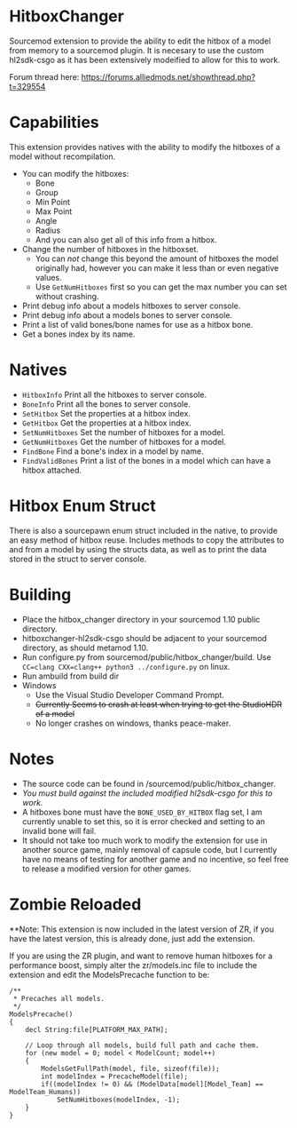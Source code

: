 # HitboxChanger
Sourcemod extension to provide the ability to edit the hitbox of a model from memory to a sourcemod plugin. It is necesary to use the custom hl2sdk-csgo as it has been extensively modeified to allow for this to work.

Forum thread here: https://forums.alliedmods.net/showthread.php?t=329554

# Capabilities
This extension provides natives with the ability to modify the hitboxes of a model without recompilation.
- You can modify the hitboxes:
  - Bone
  - Group
  - Min Point
  - Max Point
  - Angle
  - Radius
  - And you can also get all of this info from a hitbox.
- Change the number of hitboxes in the hitboxset.
  - You can *not* change this beyond the amount of hitboxes the model originally had, however you can make it less than or even negative values.
  - Use `GetNumHitboxes` first so you can get the max number you can set without crashing.
- Print debug info about a models hitboxes to server console.
- Print debug info about a models bones to server console.
- Print a list of valid bones/bone names for use as a hitbox bone.
- Get a bones index by its name.

# Natives
- `HitboxInfo`      Print all the hitboxes to server console.
- `BoneInfo`        Print all the bones to server console.
- `SetHitbox`       Set the properties at a hitbox index.
- `GetHitbox`       Get the properties at a hitbox index.
- `SetNumHitboxes`  Set the number of hitboxes for a model.
- `GetNumHitboxes`  Get the number of hitboxes for a model.
- `FindBone`        Find a bone's index in a model by name.
- `FindValidBones`  Print a list of the bones in a model which can have a hitbox attached.

# Hitbox Enum Struct
There is also a sourcepawn enum struct included in the native, to provide an easy method of hitbox reuse. Includes methods to copy the attributes to and from a model by using the structs data, as well as to print the data stored in the struct to server console.

# Building
- Place the hitbox_changer directory in your sourcemod 1.10 public directory.
- hitboxchanger-hl2sdk-csgo should be adjacent to your sourcemod directory, as should metamod 1.10.
- Run configure.py from sourcemod/public/hitbox_changer/build. Use `CC=clang CXX=clang++ python3 ../configure.py` on linux.
- Run ambuild from build dir
- Windows
  - Use the Visual Studio Developer Command Prompt.
  - ~~Currently Seems to crash at least when trying to get the StudioHDR of a model~~
  - No longer crashes on windows, thanks peace-maker.

# Notes
- The source code can be found in /sourcemod/public/hitbox_changer. 
- *You must build against the included modified hl2sdk-csgo for this to work.* 
- A hitboxes bone must have the `BONE_USED_BY_HITBOX` flag set, I am currently unable to set this, so it is error checked and setting to an invalid bone will fail.
- It should not take too much work to modify the extension for use in another source game, mainly removal of capsule code, but I currently have no means of testing for another game and no incentive, so feel free to release a modified version for other games. 

# Zombie Reloaded
**Note: This extension is now included in the latest version of ZR, if you have the latest version, this is already done, just add the extension.

If you are using the ZR plugin, and want to remove human hitboxes for a performance boost, simply alter the zr/models.inc file to include the extension and edit the ModelsPrecache function to be:

```sourcepawn
/**
 * Precaches all models.
 */
ModelsPrecache()
{
    decl String:file[PLATFORM_MAX_PATH];

    // Loop through all models, build full path and cache them.
    for (new model = 0; model < ModelCount; model++)
    {
        ModelsGetFullPath(model, file, sizeof(file));
        int modelIndex = PrecacheModel(file);
        if((modelIndex != 0) && (ModelData[model][Model_Team] == ModelTeam_Humans))
            SetNumHitboxes(modelIndex, -1);
    }
}
```

